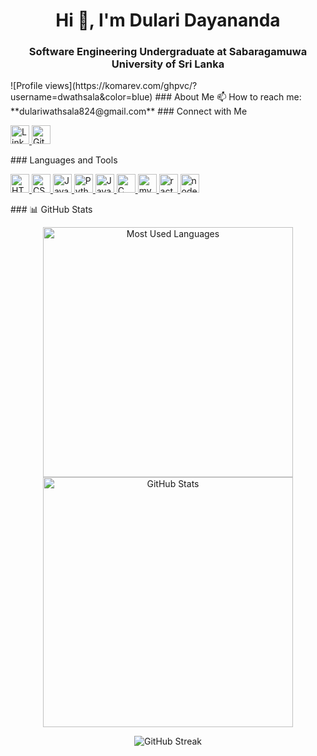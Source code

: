 <h1 align="center">Hi 👋, I'm Dulari Dayananda</h1>
<h3 align="center">Software Engineering Undergraduate at Sabaragamuwa University of Sri Lanka</h3>
![Profile views](https://komarev.com/ghpvc/?username=dwathsala&color=blue)
<!-- ![Language Stats](https://github-readme-stats.vercel.app/api/top-langs/?username=dwathsala&layout=pie&theme=github) -->
### About Me
<!--- 🚀 I'm currently learning **python** -->
📫 How to reach me: **dulariwathsala824@gmail.com**
### Connect with Me
<p>
  <a href="https://www.linkedin.com/in/dulari-dayananda-25b92a305" target="_blank">
    <img src="https://cdn.jsdelivr.net/gh/devicons/devicon/icons/linkedin/linkedin-original.svg" width="30" height="30" alt="LinkedIn">
  </a>
  <a href="https://github.com/dwathsala" target="_blank">
    <img src="https://cdn.jsdelivr.net/gh/devicons/devicon/icons/github/github-original.svg" width="30" height="30" alt="GitHub">
  </a>
</p>
### Languages and Tools
<p>
  <a href="https://www.w3schools.com/html/" target="_blank">
    <img src="https://cdn-icons-png.flaticon.com/128/888/888859.png" alt="HTML" width="30" height="30"/>
  </a>
  
  <a href="https://www.w3schools.com/css/" target="_blank">
    <img src="https://cdn-icons-png.flaticon.com/128/16183/16183567.png" alt="CSS" width="30" height="30"/>
  </a>
  
  <a href="https://www.w3schools.com/js/" target="_blank">
    <img src="https://cdn-icons-png.flaticon.com/128/5968/5968292.png" alt="JavaScript" width="30" height="30"/>
  </a>
  
  <a href="https://www.w3schools.com/python/" target="_blank">
    <img src="https://cdn-icons-png.flaticon.com/128/5968/5968350.png" alt="Python" width="30" height="30"/>
  </a>
  
  <a href="https://www.w3schools.com/java/" target="_blank">
    <img src="https://cdn-icons-png.flaticon.com/128/5968/5968282.png" alt="Java" width="30" height="30"/>
  </a>
  
  <a href="https://www.geeksforgeeks.org/c-programming-language/" target="_blank">
    <img src="https://static-00.iconduck.com/assets.00/c-plain-icon-894x1024-0mfgph47.png" alt="C" width="30" height="30"/>
  </a>
  
  <a href="https://www.w3schools.com/MySQL/default.asp" target="_blank">
    <img src="https://pipedream.com/s.v0/app_1YMhwo/logo/orig" alt="mysql" width="30" height="30"/>
  </a>
  <a href="https://www.w3schools.com/MySQL/default.asp" target="_blank">
    <img src="https://cdn.jsdelivr.net/gh/devicons/devicon/icons/react/react-original.svg" alt="ract" width="30" height="30"/>
  </a>
  <a href="https://nodejs.org/" target="_blank">
    <img src="https://cdn.jsdelivr.net/gh/devicons/devicon/icons/nodejs/nodejs-original.svg" alt="nodejs" width="30" height="30"/>
  </a>
  
</p>
### 📊 GitHub Stats
<p align="center">
  <img src="https://github-readme-stats.vercel.app/api/top-langs/?username=dwathsala&layout=compact&theme=dark&bg_color=0d1117&hide_border=true&title_color=58a6ff&text_color=c9d1d9" alt="Most Used Languages" width="400"/>
  <img src="https://github-readme-stats.vercel.app/api?username=dwathsala&show_icons=true&theme=dark&bg_color=0d1117&hide_border=true&title_color=58a6ff&text_color=c9d1d9&icon_color=58a6ff&count_private=true" alt="GitHub Stats" width="400"/>
</p>
<p align="center">
  <img src="https://github-readme-streak-stats.herokuapp.com/?user=dwathsala&theme=dark&background=0d1117&hide_border=true&stroke=58a6ff&ring=58a6ff&fire=58a6ff&currStreakLabel=c9d1d9" alt="GitHub Streak" />
</p>
